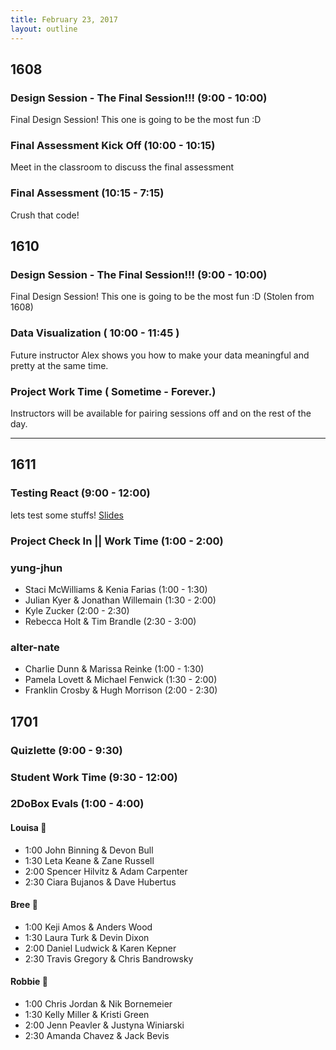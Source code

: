```yaml
---
title: February 23, 2017
layout: outline
---
```


## 1608

### Design Session - The Final Session!!! (9:00 - 10:00)

Final Design Session! This one is going to be the most fun :D

### Final Assessment Kick Off (10:00 - 10:15)

Meet in the classroom to discuss the final assessment

### Final Assessment (10:15 - 7:15)

Crush that code!

## 1610  

### Design Session - The Final Session!!! (9:00 - 10:00)

Final Design Session! This one is going to be the most fun :D (Stolen from 1608)

### Data Visualization ( 10:00 - 11:45 )

Future instructor Alex shows you how to make your data meaningful and pretty at the same time.

### Project Work Time ( Sometime - Forever.)

Instructors will be available for pairing sessions off and on the rest of the day.

--------------------------------------------

## 1611

### Testing React (9:00 - 12:00)

lets test some stuffs! [Slides](http://frontend.turing.io/lessons/testing-react.html)

### Project Check In || Work Time (1:00 - 2:00)

### yung-jhun

* Staci McWilliams & Kenia Farias (1:00 - 1:30)
* Julian Kyer & Jonathan Willemain (1:30 - 2:00)
* Kyle Zucker  (2:00 - 2:30)
* Rebecca Holt & Tim Brandle (2:30 - 3:00)

### alter-nate

* Charlie Dunn & Marissa Reinke (1:00 - 1:30)
* Pamela Lovett & Michael Fenwick (1:30 - 2:00)
* Franklin Crosby & Hugh Morrison (2:00 - 2:30)

## 1701

### Quizlette (9:00 - 9:30)

### Student Work Time (9:30 - 12:00)

### 2DoBox Evals (1:00 - 4:00)


#### Louisa :see_no_evil:

* 1:00 John Binning & Devon Bull
* 1:30 Leta Keane & Zane Russell
* 2:00 Spencer Hilvitz & Adam Carpenter
* 2:30 Ciara Bujanos & Dave Hubertus

#### Bree :hear_no_evil:

* 1:00 Keji Amos & Anders Wood
* 1:30 Laura Turk & Devin Dixon
* 2:00 Daniel Ludwick & Karen Kepner
* 2:30 Travis Gregory & Chris Bandrowsky

#### Robbie :speak_no_evil:

* 1:00 Chris Jordan & Nik Bornemeier
* 1:30 Kelly Miller & Kristi Green
* 2:00 Jenn Peavler & Justyna Winiarski
* 2:30 Amanda Chavez & Jack Bevis
